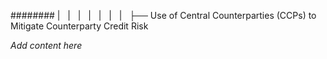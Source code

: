 ######## |   |   |   |   |   |   |   ├── Use of Central Counterparties (CCPs) to Mitigate Counterparty Credit Risk

*Add content here*